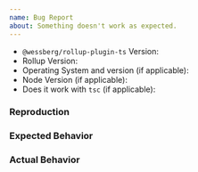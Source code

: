```yaml
---
name: Bug Report
about: Something doesn't work as expected.
---
```


- `@wessberg/rollup-plugin-ts` Version:
- Rollup Version:
- Operating System and version (if applicable):
- Node Version (if applicable):
- Does it work with `tsc` (if applicable):

<!--
  Do you depend on this plugin? Please consider supporting its development by becoming [a sponsor](https://github.com/wessberg/rollup-plugin-ts?sponsor=1).
  Thanks ❤️
-->

### Reproduction

<!--
  Please provide a link to a reproduction. For simple bugs, it may be sufficient to just
  provide some inline example code here.

  A minimal reproduction is often necessary in order to fix bugs. If you do not provide
  a link to a reproduction or otherwise reproduction instructions, you may be asked to provide
  it. Please use one of the following:

  1. For simple bugs, it is fine to provide code examples directly in the issue.
     - If it depends on specific `tsconfig.json` settings and/or specific Rollup configuration, please use (2) or (3).
  2. Provide a minimal repository link (For example on Github).
  3. Provide a REPL link, for example on [repl.it/](https://repl.it/)

  With a reproduction, it is much more likely that the bug will be located and fixed quickly.
-->

### Expected Behavior

### Actual Behavior
